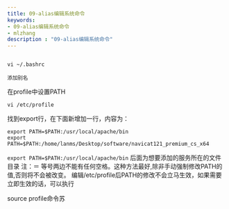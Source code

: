 ```yaml
---
title: 09-alias编辑系统命令
keywords:
- 09-alias编辑系统命令
- mlzhang
description : "09-alias编辑系统命令"
---
```

```shell

vi ~/.bashrc

添加别名
```





在profile中设置PATH

`vi /etc/profile`

找到export行，在下面新增加一行，内容为：


```shell
export PATH=$PATH:/usr/local/apache/bin
export PATH=$PATH:/home/lanms/Desktop/software/navicat121_premium_cs_x64
```

`export PATH=$PATH:/usr/local/apache/bin`  后面为想要添加的服务所在的文件目录
注：＝ 等号两边不能有任何空格。这种方法最好,除非手动强制修改PATH的值,否则将不会被改变。
编辑/etc/profile后PATH的修改不会立马生效，如果需要立即生效的话，可以执行

source profile命令苏